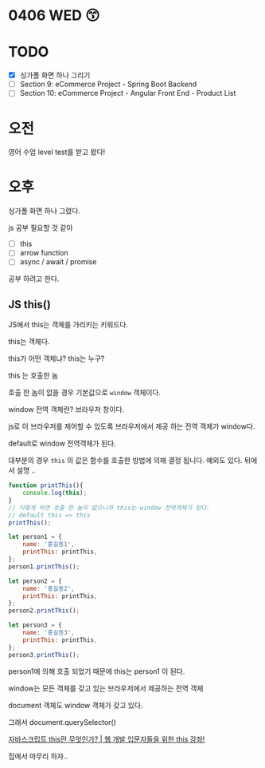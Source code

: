 # 0406 WED 😙

# TODO
- [X] 싱가폴 화면 하나 그리기
- [ ] Section 9: eCommerce Project - Spring Boot Backend
- [ ] Section 10: eCommerce Project - Angular Front End - Product List

# 오전
영어 수업 level test를 받고 왔다!

# 오후

싱가폴 화면 하나 그렸다. 

js 공부 필요할 것 같아 
- [ ] this
- [ ] arrow function
- [ ] async / await / promise 

공부 하려고 한다.

## JS this()
JS에서 this는 객체를 가리키는 키워드다. 

this는 객체다. 

this가 어떤 객체냐? this는 누구?

this 는 호출한 놈 

호출 한 놈이 없을 경우 기본값으로 `window` 객체이다.

window 전역 객체란? 브라우저 창이다. 

js로 이 브라우저를 제어할 수 있도록 브라우저에서 제공 하는 전역 객체가 window다. 

default로 window 전역객체가 된다. 

대부분의 경우 `this` 의 값은 함수를 호출한 방법에 의해 결정 됩니다. 
예외도 있다. 뒤에서 설명 ..

```javascript
function printThis(){
    console.log(this);
} 
// 이렇게 하면 호출 한 놈이 없으니까 this는 window 전역객체가 된다. 
// default this => this
printThis();

let person1 = {
    name: '홍길동1',
    printThis: printThis,
};
person1.printThis();

let person2 = {
    name: '홍길동2',
    printThis: printThis,
};
person2.printThis();

let person3 = {
    name: '홍길동3',
    printThis: printThis,
};
person3.printThis();
```

person1에 의해 호출 되었기 때문에 this는 person1 이 된다. 

window는 모든 객체를 갖고 있는 브라우저에서 제공하는 전역 객체

document 객체도 window 객체가 갖고 있다. 

그래서 document.querySelector() 


[자바스크립트 this란 무엇인가? | 웹 개발 입문자들을 위한 this 강좌!](https://www.youtube.com/watch?v=GteV4zfqPIk)

집에서 마무리 하자..